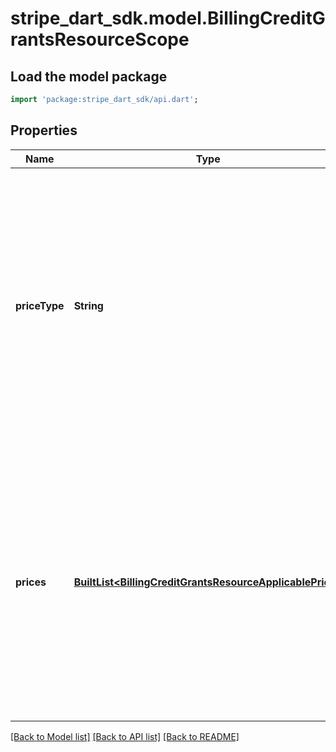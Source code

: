 # stripe_dart_sdk.model.BillingCreditGrantsResourceScope

## Load the model package
```dart
import 'package:stripe_dart_sdk/api.dart';
```

## Properties
Name | Type | Description | Notes
------------ | ------------- | ------------- | -------------
**priceType** | **String** | The price type that credit grants can apply to. We currently only support the `metered` price type. This refers to prices that have a [Billing Meter](https://docs.stripe.com/api/billing/meter) attached to them. Cannot be used in combination with `prices`. | [optional] 
**prices** | [**BuiltList&lt;BillingCreditGrantsResourceApplicablePrice&gt;**](BillingCreditGrantsResourceApplicablePrice.md) | The prices that credit grants can apply to. We currently only support `metered` prices. This refers to prices that have a [Billing Meter](https://docs.stripe.com/api/billing/meter) attached to them. Cannot be used in combination with `price_type`. | [optional] 

[[Back to Model list]](../README.md#documentation-for-models) [[Back to API list]](../README.md#documentation-for-api-endpoints) [[Back to README]](../README.md)


